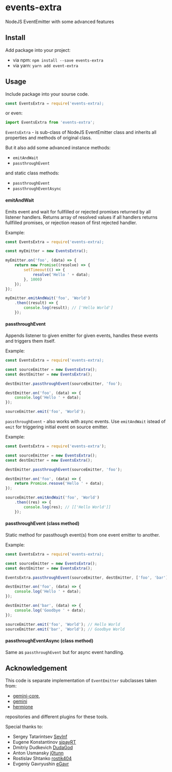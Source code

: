 # events-extra
NodeJS EventEmitter with some advanced features

## Install

Add package into your project:
* via npm: `npm install --save events-extra`
* via yarn: `yarn add event-extra`

## Usage

Include package into your sourse code.
```js
const EventsExtra = require('events-extra);
```
or even:
```js
import EventsExtra from 'events-extra';
```

`EventsExtra` - is sub-class of NodeJS EventEmitter class and inherits all
properties and methods of original class.

But it also add some advanced instance methods:

* `emitAndWait`
* `passthroughEvent`

and static class methods:
* `passthroughEvent`
* `passthroughEventAsync`

#### emitAndWait

Emits event and wait for fullfilled or rejected promises returned by all listener handlers.
Returns array of resolved values if all handlers returns fullfilled promises, or rejection
reason of first rejected handler.

Example:
```js
const EventsExtra = require('events-extra);

const myEmitter = new EventsExtra();

myEmitter.on('foo', (data) => {
    return new Promise((resolve) => {
        setTimeout(() => {
            resolve('Hello ' + data);
        }, 1000)
    });
});

myEmitter.emitAndWait('foo', 'World')
    .then((result) => {
        console.log(result); // ['Hello World']
    });
```

#### passthroughEvent

Appends listener to given emitter for given events, handles these events and triggers them itself.

Example:
```js
const EventsExtra = require('events-extra);

const sourceEmitter = new EventsExtra();
const destEmitter = new EventsExtra();

destEmitter.passthroughEvent(sourceEmitter, 'foo');

destEmitter.on('foo', (data) => {
    console.log('Hello ' + data);
});

sourceEmitter.emit('foo', 'World');
```

`passthroughEvent` - also works with async events. Use `emitAndWait` istead of `emit` for triggering initial event on source emitter.

Example:

```js
const EventsExtra = require('events-extra');

const sourceEmitter = new EventsExtra();
const destEmitter = new EventsExtra();

destEmitter.passthroughEvent(sourceEmitter, 'foo');

destEmitter.on('foo', (data) => {
    return Promise.resove('Hello ' + data);
});

sourceEmitter.emitAndWait('foo', 'World')
    .then((res) => {
        console.log(res); // [['Hello World']]
    });
```


#### passthroughEvent (class method)

Static method for passthough event(s) from one event emitter to another.

Example:
```js
const EventsExtra = require('events-extra);

const sourceEmitter = new EventsExtra();
const destEmitter = new EventsExtra();

EventsExtra.passthroughEvent(sourceEmitter, destEmitter, ['foo', 'bar']);

destEmitter.on('foo', (data) => {
    console.log('Hello ' + data);
});

destEmitter.on('bar', (data) => {
    console.log('Goodbye ' + data);
});

sourceEmitter.emit('foo', 'World'); // Hello World
sourceEmitter.emit('bar', 'World'); // Goodbye World
```

#### passthroughEventAsync (class method)

Same as `passthroughEvent` but for async event handling.

## Acknowledgement

This code is separate implementation of `EventEmitter` subclasses
taken from:

* [gemini-core](https://github.com/gemini-testing/gemini-core),
* [gemini](https://github.com/gemini-testing/gemini)
* [hermione](https://github.com/gemini-testing/hermione)

repositories and different plugins for these tools.

Special thanks to:

* Sergey Tatarintsev [SevInf](https://github.com/SevInf)
* Eugene Konstantinov [sipayRT](https://github.com/sipayRT)
* Dmitriy Dudkevich [DudaGod](https://github.com/DudaGod)
* Anton Usmansky [j0tunn](https://github.com/j0tunn)
* Rostislav Shtanko [rostik404](https://github.com/rostik404)
* Evgeniy Gavryushin [eGavr](https://github.com/eGavr)



